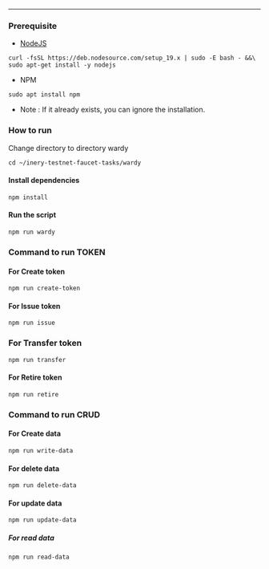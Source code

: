 _________________________
### Prerequisite

- [NodeJS](https://nodejs.org/en/)
```shell
curl -fsSL https://deb.nodesource.com/setup_19.x | sudo -E bash - &&\
sudo apt-get install -y nodejs
```
- NPM
```shell
sudo apt install npm
```
- Note :
If it already exists, you can ignore the installation.


### How to run

Change directory to directory wardy

```shell
cd ~/inery-testnet-faucet-tasks/wardy
```

#### Install dependencies

```shell
npm install
```

#### Run the script

```
npm run wardy
```


### Command to run TOKEN

#### For Create token
```
npm run create-token
```
#### For Issue token
```
npm run issue
```
### For Transfer token
```
npm run transfer
```
#### For Retire token
```
npm run retire
```


### Command to run CRUD

#### For Create data
```
npm run write-data
```
#### For delete data
```
npm run delete-data
```
#### For update data
```
npm run update-data
```
##### For read data
```
npm run read-data
```
